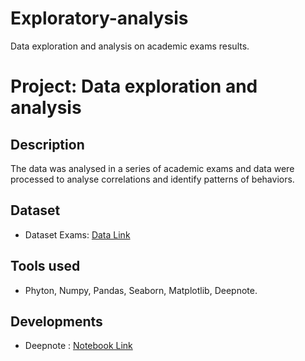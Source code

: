 # Exploratory-analysis
Data exploration and analysis on academic exams results.

# Project: Data exploration and analysis

## Description

The data was analysed in a series of academic exams and data were processed to analyse correlations and identify patterns of behaviors.  

## Dataset
- Dataset Exams: [Data Link](https://deepnote.com/workspace/data-analysis-a0bd-4910937e-5dd8-491e-88b3-62f05a9ac30e/project/Exploratory-Analysis-Exams-59603769-df7f-4711-9e2b-0f958b37080f/exams.csv)

## Tools used
- Phyton, Numpy, Pandas, Seaborn, Matplotlib, Deepnote. 

## Developments
- Deepnote : [Notebook Link](https://deepnote.com/workspace/data-analysis-a0bd-4910937e-5dd8-491e-88b3-62f05a9ac30e/project/Exploratory-Analysis-Exams-59603769-df7f-4711-9e2b-0f958b37080f/notebook/Notebook%201-7f1c20bf76774f7e8d60a8ed23b13665)
